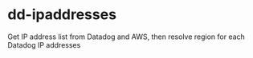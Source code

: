 # dd-ipaddresses

Get IP address list from Datadog and AWS, then resolve region for each Datadog IP addresses

